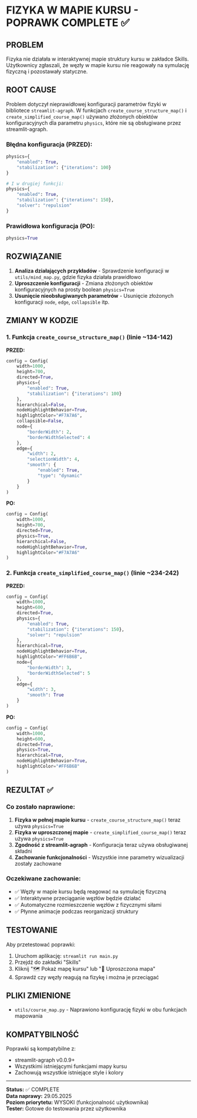 # FIZYKA W MAPIE KURSU - POPRAWK COMPLETE ✅

## PROBLEM
Fizyka nie działała w interaktywnej mapie struktury kursu w zakładce Skills. Użytkownicy zgłaszali, że węzły w mapie kursu nie reagowały na symulację fizyczną i pozostawały statyczne.

## ROOT CAUSE
Problem dotyczył nieprawidłowej konfiguracji parametrów fizyki w bibliotece `streamlit-agraph`. W funkcjach `create_course_structure_map()` i `create_simplified_course_map()` używano złożonych obiektów konfiguracyjnych dla parametru `physics`, które nie są obsługiwane przez streamlit-agraph.

### Błędna konfiguracja (PRZED):
```python
physics={
    "enabled": True,
    "stabilization": {"iterations": 100}
}

# I w drugiej funkcji:
physics={
    "enabled": True,
    "stabilization": {"iterations": 150},
    "solver": "repulsion"
}
```

### Prawidłowa konfiguracja (PO):
```python
physics=True
```

## ROZWIĄZANIE
1. **Analiza działających przykładów** - Sprawdzenie konfiguracji w `utils/mind_map.py`, gdzie fizyka działała prawidłowo
2. **Uproszczenie konfiguracji** - Zmiana złożonych obiektów konfiguracyjnych na prosty boolean `physics=True`
3. **Usunięcie nieobsługiwanych parametrów** - Usunięcie złożonych konfiguracji `node`, `edge`, `collapsible` itp.

## ZMIANY W KODZIE

### 1. Funkcja `create_course_structure_map()` (linie ~134-142)
**PRZED:**
```python
config = Config(
    width=1000,
    height=700,
    directed=True,
    physics={
        "enabled": True,
        "stabilization": {"iterations": 100}
    },
    hierarchical=False,
    nodeHighlightBehavior=True,
    highlightColor="#F7A7A6",
    collapsible=False,
    node={
        "borderWidth": 2,
        "borderWidthSelected": 4
    },
    edge={
        "width": 2,
        "selectionWidth": 4,
        "smooth": {
            "enabled": True,
            "type": "dynamic"
        }
    }
)
```

**PO:**
```python
config = Config(
    width=1000,
    height=700,
    directed=True,
    physics=True,
    hierarchical=False,
    nodeHighlightBehavior=True,
    highlightColor="#F7A7A6"
)
```

### 2. Funkcja `create_simplified_course_map()` (linie ~234-242)
**PRZED:**
```python
config = Config(
    width=1000,
    height=600,
    directed=True,
    physics={
        "enabled": True,
        "stabilization": {"iterations": 150},
        "solver": "repulsion"
    },
    hierarchical=True,
    nodeHighlightBehavior=True,
    highlightColor="#FF6B6B",
    node={
        "borderWidth": 3,
        "borderWidthSelected": 5
    },
    edge={
        "width": 3,
        "smooth": True
    }
)
```

**PO:**
```python
config = Config(
    width=1000,
    height=600,
    directed=True,
    physics=True,
    hierarchical=True,
    nodeHighlightBehavior=True,
    highlightColor="#FF6B6B"
)
```

## REZULTAT ✅

### Co zostało naprawione:
1. **Fizyka w pełnej mapie kursu** - `create_course_structure_map()` teraz używa `physics=True`
2. **Fizyka w uproszczonej mapie** - `create_simplified_course_map()` teraz używa `physics=True`
3. **Zgodność z streamlit-agraph** - Konfiguracja teraz używa obsługiwanej składni
4. **Zachowanie funkcjonalności** - Wszystkie inne parametry wizualizacji zostały zachowane

### Oczekiwane zachowanie:
- ✅ Węzły w mapie kursu będą reagować na symulację fizyczną
- ✅ Interaktywne przeciąganie węzłów będzie działać
- ✅ Automatyczne rozmieszczenie węzłów z fizycznymi siłami
- ✅ Płynne animacje podczas reorganizacji struktury

## TESTOWANIE

Aby przetestować poprawki:
1. Uruchom aplikację: `streamlit run main.py`
2. Przejdź do zakładki "Skills"
3. Kliknij "🗺️ Pokaż mapę kursu" lub "🌟 Uproszczona mapa"
4. Sprawdź czy węzły reagują na fizykę i można je przeciągać

## PLIKI ZMIENIONE
- `utils/course_map.py` - Naprawiono konfigurację fizyki w obu funkcjach mapowania

## KOMPATYBILNOŚĆ
Poprawki są kompatybilne z:
- streamlit-agraph v0.0.9+
- Wszystkimi istniejącymi funkcjami mapy kursu
- Zachowują wszystkie istniejące style i kolory

---
**Status:** ✅ COMPLETE  
**Data naprawy:** 29.05.2025  
**Poziom priorytetu:** WYSOKI (funkcjonalność użytkownika)  
**Tester:** Gotowe do testowania przez użytkownika
